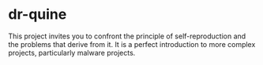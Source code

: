 # dr-quine
This project invites you to confront the principle of self-reproduction and the problems that derive from it. It is a perfect introduction to more complex projects, particularly malware projects.
